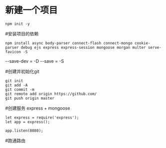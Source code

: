 # 新建一个项目
```
npm init -y
```

#安装项目的依赖
```
npm install async body-parser connect-flash connect-mongo cookie-parser debug ejs express express-session mongoose morgan multer serve-favicon -S
```
--save-dev = -D
--save = -S

#创建并初始化git
```
git init 
git add -A
git commit -m 
git remote add origin https://github.com/
git push origin master
```

#创建服务
express +  mongoose
```
let express = require('express');
let app = express();

app.listen(8080);

```
#跑通路由